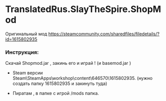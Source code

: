 # TranslatedRus.SlayTheSpire.ShopMod

Оригинальный мод https://steamcommunity.com/sharedfiles/filedetails/?id=1615802935

### Инструкция:

Скачай Shopmod.jar , закинь его и играй !
(и basemod.jar )

- Steam версии Steam\SteamApps\workshop\content\646570\1615802935. (нужно создать папку 1615802935 и закинуть туда)

- Пиратам , в папке с игрой /mods папка.
